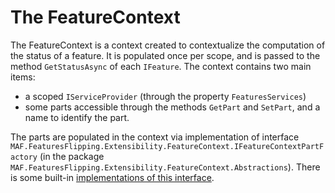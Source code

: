# The FeatureContext
The FeatureContext is a context created to contextualize the computation of the status of a feature.
It is populated once per scope, and is passed to the method `GetStatusAsync` of each `IFeature`.
The context contains two main items:
* a scoped `IServiceProvider` (through the property `FeaturesServices`)
* some parts accessible through the methods `GetPart` and `SetPart`, and a name to identify the part.

The parts are populated in the context via implementation of interface `MAF.FeaturesFlipping.Extensibility.FeatureContext.IFeatureContextPartFactory` (in the package `MAF.FeaturesFlipping.Extensibility.FeatureContext.Abstractions`). There is some built-in [implementations of this interface](implementations.md).